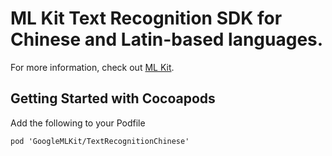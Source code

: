 # ML Kit Text Recognition SDK for Chinese and Latin-based languages.

For more information, check out
[ML Kit](https://developers.google.com/ml-kit/guides).

## Getting Started with Cocoapods

Add the following to your Podfile

```
pod 'GoogleMLKit/TextRecognitionChinese'
```
